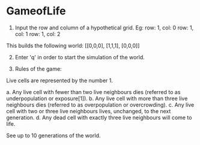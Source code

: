 # GameofLife

1. Input the row and column of a hypothetical grid.
Eg: row: 1, col: 0
    row: 1, col: 1
    row: 1, col: 2

This builds the following world: [[0,0,0],
                                  [1,1,1],
                                  [0,0,0]]
                                 
2. Enter 'q' in order to start the simulation of the world.

3. Rules of the game: 

Live cells are represented by the number 1.

a. Any live cell with fewer than two live neighbours dies (referred to as underpopulation or exposure[1]).
b. Any live cell with more than three live neighbours dies (referred to as overpopulation or overcrowding).
c. Any live cell with two or three live neighbours lives, unchanged, to the next generation.
d. Any dead cell with exactly three live neighbours will come to life.

See up to 10 generations of the world.
